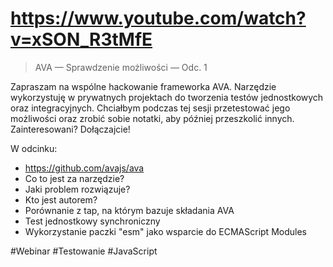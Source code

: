# https://www.youtube.com/watch?v=xSON_R3tMfE

> AVA — Sprawdzenie możliwości — Odc. 1

Zapraszam na wspólne hackowanie frameworka AVA. Narzędzie wykorzystuję w prywatnych projektach do tworzenia testów jednostkowych oraz integracyjnych. Chciałbym podczas tej sesji przetestować jego możliwości oraz zrobić sobie notatki, aby później przeszkolić innych. Zainteresowani? Dołączajcie!

W odcinku:

* https://github.com/avajs/ava
* Co to jest za narzędzie?
* Jaki problem rozwiązuje?
* Kto jest autorem?
* Porównanie z tap, na którym bazuje składania AVA
* Test jednostkowy synchroniczny
* Wykorzystanie paczki "esm" jako wsparcie do ECMAScript Modules

#Webinar #Testowanie #JavaScript
